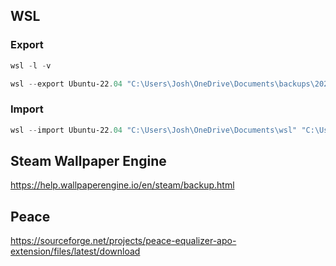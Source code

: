 
## WSL

### Export

``` PowerShell
wsl -l -v
```

``` PowerShell
wsl --export Ubuntu-22.04 "C:\Users\Josh\OneDrive\Documents\backups\2025 PC\Ubuntu-22.04.tar"
```

### Import

``` PowerShell
wsl --import Ubuntu-22.04 "C:\Users\Josh\OneDrive\Documents\wsl" "C:\Users\Josh\OneDrive\Documents\backups\2025 PC\Ubuntu-22.04.tar"
```


## Steam Wallpaper Engine

https://help.wallpaperengine.io/en/steam/backup.html


## Peace

https://sourceforge.net/projects/peace-equalizer-apo-extension/files/latest/download